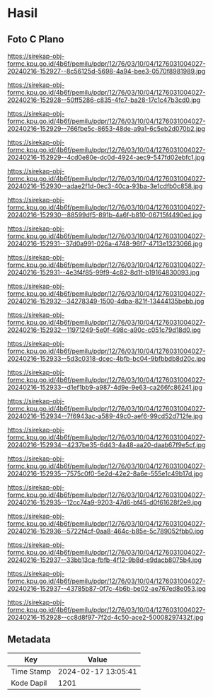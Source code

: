 # Hasil

## Foto C Plano

https://sirekap-obj-formc.kpu.go.id/4b6f/pemilu/pdpr/12/76/03/10/04/1276031004027-20240216-152927--8c56125d-5698-4a94-bee3-0570f8981989.jpg

https://sirekap-obj-formc.kpu.go.id/4b6f/pemilu/pdpr/12/76/03/10/04/1276031004027-20240216-152928--50ff5286-c835-4fc7-ba28-17c1c47b3cd0.jpg

https://sirekap-obj-formc.kpu.go.id/4b6f/pemilu/pdpr/12/76/03/10/04/1276031004027-20240216-152929--766fbe5c-8653-48de-a9a1-6c5eb2d070b2.jpg

https://sirekap-obj-formc.kpu.go.id/4b6f/pemilu/pdpr/12/76/03/10/04/1276031004027-20240216-152929--4cd0e80e-dc0d-4924-aec9-547fd02ebfc1.jpg

https://sirekap-obj-formc.kpu.go.id/4b6f/pemilu/pdpr/12/76/03/10/04/1276031004027-20240216-152930--adae2f1d-0ec3-40ca-93ba-3e1cdfb0c858.jpg

https://sirekap-obj-formc.kpu.go.id/4b6f/pemilu/pdpr/12/76/03/10/04/1276031004027-20240216-152930--88599df5-891b-4a6f-b810-06715f4490ed.jpg

https://sirekap-obj-formc.kpu.go.id/4b6f/pemilu/pdpr/12/76/03/10/04/1276031004027-20240216-152931--37d0a991-026a-4748-96f7-4713e1323066.jpg

https://sirekap-obj-formc.kpu.go.id/4b6f/pemilu/pdpr/12/76/03/10/04/1276031004027-20240216-152931--4e3f4f85-99f9-4c82-8d1f-b19164830093.jpg

https://sirekap-obj-formc.kpu.go.id/4b6f/pemilu/pdpr/12/76/03/10/04/1276031004027-20240216-152932--34278349-1500-4dba-821f-13444135bebb.jpg

https://sirekap-obj-formc.kpu.go.id/4b6f/pemilu/pdpr/12/76/03/10/04/1276031004027-20240216-152932--11971249-5e0f-498c-a90c-c051c79d18d0.jpg

https://sirekap-obj-formc.kpu.go.id/4b6f/pemilu/pdpr/12/76/03/10/04/1276031004027-20240216-152933--5d3c0318-dcec-4bfb-bc04-9bfbbdb8d20c.jpg

https://sirekap-obj-formc.kpu.go.id/4b6f/pemilu/pdpr/12/76/03/10/04/1276031004027-20240216-152933--d1ef1bb9-a987-4d9e-9e63-ca266fc86241.jpg

https://sirekap-obj-formc.kpu.go.id/4b6f/pemilu/pdpr/12/76/03/10/04/1276031004027-20240216-152934--7f6943ac-a589-49c0-aef6-99cd52d712fe.jpg

https://sirekap-obj-formc.kpu.go.id/4b6f/pemilu/pdpr/12/76/03/10/04/1276031004027-20240216-152934--4237be35-6d43-4a48-aa20-daab67f9e5cf.jpg

https://sirekap-obj-formc.kpu.go.id/4b6f/pemilu/pdpr/12/76/03/10/04/1276031004027-20240216-152935--7575c0f0-5e2d-42e2-8a6e-555e1c49b17d.jpg

https://sirekap-obj-formc.kpu.go.id/4b6f/pemilu/pdpr/12/76/03/10/04/1276031004027-20240216-152935--12cc74a9-9203-47d6-bf45-d0f61628f2e9.jpg

https://sirekap-obj-formc.kpu.go.id/4b6f/pemilu/pdpr/12/76/03/10/04/1276031004027-20240216-152936--5722f4cf-0aa8-464c-b85e-5c789052fbb0.jpg

https://sirekap-obj-formc.kpu.go.id/4b6f/pemilu/pdpr/12/76/03/10/04/1276031004027-20240216-152937--33bb13ca-fbfb-4f12-9b8d-e9dacb8075b4.jpg

https://sirekap-obj-formc.kpu.go.id/4b6f/pemilu/pdpr/12/76/03/10/04/1276031004027-20240216-152937--43785b87-0f7c-4b6b-be02-ae767ed8e053.jpg

https://sirekap-obj-formc.kpu.go.id/4b6f/pemilu/pdpr/12/76/03/10/04/1276031004027-20240216-152928--cc8d8f97-7f2d-4c50-ace2-50008297432f.jpg


## Metadata

| Key        | Value               |
| ---------- | ------------------- |
| Time Stamp | 2024-02-17 13:05:41 |
| Kode Dapil | 1201                |



